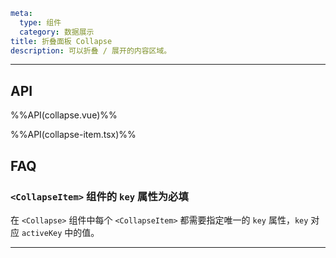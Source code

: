 ```yaml
meta:
  type: 组件
  category: 数据展示
title: 折叠面板 Collapse
description: 可以折叠 / 展开的内容区域。
```
---

<!--@include: ./__demo__/basic.md-->

<!--@include: ./__demo__/accordion.md-->

<!--@include: ./__demo__/nested.md-->

<!--@include: ./__demo__/border-less.md-->

<!--@include: ./__demo__/extra.md-->

<!--@include: ./__demo__/expand-icon.md-->

<!--@include: ./__demo__/custom.md-->

<!--@include: ./__demo__/icon-position.md-->

<!--@include: ./__demo__/destroy.md-->

## API

%%API(collapse.vue)%%

%%API(collapse-item.tsx)%%

## FAQ

### `<CollapseItem>` 组件的 `key` 属性为必填
在 `<Collapse>` 组件中每个 `<CollapseItem>` 都需要指定唯一的 `key` 属性，`key` 对应 `activeKey` 中的值。

---
